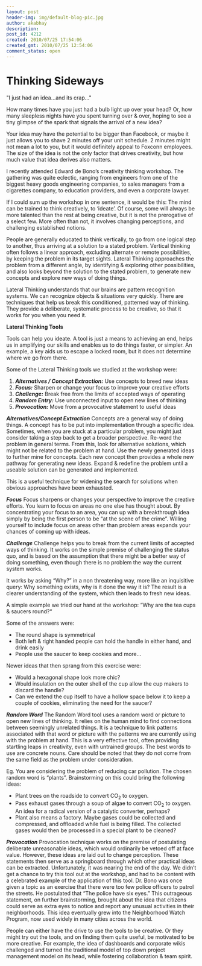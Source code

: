 ```yaml
---
layout: post
header-img: img/default-blog-pic.jpg
author: akabhay
description: 
post_id: 4212
created: 2010/07/25 17:54:06
created_gmt: 2010/07/25 12:54:06
comment_status: open
---
```


# Thinking Sideways

<p>"I just had an idea…and its crap…"</p>
<p>How many times have you just had a bulb light up over your head? Or, how many sleepless nights have you spent turning over &amp; over, hoping to see a tiny glimpse of the spark that signals the arrival of a new idea?</p>
<p>Your idea may have the potential to be bigger than Facebook, or maybe it just allows you to shave 2 minutes off your unit schedule. 2 minutes might not mean a lot to you, but it would definitely appeal to Foxconn employees. The size of the idea is not the only factor that drives creativity, but how much value that idea derives also matters.</p>
<p>I recently attended Edward de Bono’s creativity thinking workshop. The gathering was quite eclectic, ranging from engineers from one of the biggest heavy goods engineering companies, to sales managers from a cigarettes company, to education providers, and even a corporate lawyer.</p>
<p>If I could sum up the workshop in one sentence, it would be this: The mind can be trained to think creatively, to ‘ideate’. Of course, some will always be more talented than the rest at being creative, but it is not the prerogative of a select few. More often than not, it involves changing perceptions, and challenging established notions.</p>
<!--more-->

<p>People are generally educated to think vertically, to go from one logical step to another, thus arriving at a solution to a stated problem. Vertical thinking often follows a linear approach, excluding alternate or remote possibilities, by keeping the problem in its target sights. Lateral Thinking approaches the problem from a different angle, by identifying &amp; exploring other possibilities, and also looks beyond the solution to the stated problem, to generate new concepts and explore new ways of doing things.</p>
<p>Lateral Thinking understands that our brains are pattern recognition systems. We can recognize objects &amp; situations very quickly. There are techniques that help us break this conditioned, patterned way of thinking. They provide a deliberate, systematic process to be creative, so that it works for you when you need it.</p>
<p><strong>Lateral Thinking Tools</strong></p>
<p>Tools can help you ideate. A tool is just a means to achieving an end, helps us in amplifying our skills and enables us to do things faster, or simpler. An example, a key aids us to escape a locked room, but it does not determine where we go from there.</p>
<p>Some of the Lateral Thinking tools we studied at the workshop were:
<ol>
    <li><strong><em>Alternatives / Concept Extraction:</em></strong> Use concepts to breed new ideas</li>
    <li><strong><em>Focus:</em></strong> Sharpen or change your focus to improve your creative efforts</li>
    <li><strong><em>Challenge:</em></strong> Break free from the limits of accepted ways of operating</li>
    <li><strong><em>Random Entry:</em></strong> Use unconnected input to open new lines of thinking</li>
    <li><strong><em>Provocation:</em></strong> Move from a provocative statement to useful ideas</li>
</ol>
<strong><em>Alternatives/Concept Extraction</em></strong>
Concepts are a general way of doing things. A concept has to be put into implementation through a specific idea. Sometimes, when you are stuck at a particular problem, you might just consider taking a step back to get a broader perspective. Re-word the problem in general terms. From this, look for alternative solutions, which might not be related to the problem at hand. Use the newly generated ideas to further mine for concepts. Each new concept then provides a whole new pathway for generating new ideas. Expand &amp; redefine the problem until a useable solution can be generated and implemented.</p>
<p>This is a useful technique for widening the search for solutions when obvious approaches have been exhausted.</p>
<p><strong><em>Focus</em></strong>
Focus sharpens or changes your perspective to improve the creative efforts. You learn to focus on areas no one else has thought about. By concentrating your focus to an area, you can up with a breakthrough idea simply by being the first person to be “at the scene of the crime”. Willing yourself to include focus on areas other than problem areas expands your chances of coming up with ideas.</p>
<p><strong><em>Challenge</em></strong>
Challenge helps you to break from the current limits of accepted ways of thinking. It works on the simple premise of challenging the status quo, and is based on the assumption that there might be a better way of doing something, even though there is no problem the way the current system works.</p>
<p>It works by asking “Why?” in a non threatening way, more like an inquisitive query: Why something exists, why is it done the way it is? The result is a clearer understanding of the system, which then leads to fresh new ideas.</p>
<p>A simple example we tried our hand at the workshop: “Why are the tea cups &amp; saucers round?“</p>
<p>Some of the answers were:
<ul>
    <li>The round shape is symmetrical</li>
    <li>Both left &amp; right handed people can hold the handle in either hand, and drink easily</li>
    <li>People use the saucer to keep cookies and more…</li>
</ul>
Newer ideas that then sprang from this exercise were:
<ul>
    <li>Would a hexagonal shape look more chic?</li>
    <li>Would insulation on the outer shell of the cup allow the cup makers to discard the handle?</li>
    <li>Can we extend the cup itself to have a hollow space below it to keep a couple of cookies,      eliminating the need for the saucer?</li>
</ul>
<strong><em>Random Word</em></strong>
The Random Word tool uses a random word or picture to open new lines of thinking. It relies on the human mind to find connections between seemingly unrelated things. It is a technique to link patterns associated with that word or picture with the patterns we are currently using with the problem at hand. This is a very effective tool, often providing startling leaps in creativity, even with untrained groups. The best words to use are concrete nouns. Care should be noted that they do not come from the same field as the problem under consideration.</p>
<p>Eg. You are considering the problem of reducing car pollution. The chosen random word is “plants”. Brainstorming on this could bring the following ideas:
<ul>
    <li>Plant trees on the roadside to convert CO<sub>2</sub> to      oxygen.</li>
    <li>Pass exhaust gases through a soup of algae to convert CO<sub>2</sub> to oxygen. An idea for a radical version of a catalytic converter,      perhaps?</li>
    <li>Plant also means a factory. Maybe gases could be collected      and compressed, and offloaded while fuel is being filled. The collected      gases would then be processed in a special plant to be cleaned?</li>
</ul>
<strong><em>Provocation</em></strong>
Provocation technique works on the premise of postulating deliberate unreasonable ideas, which would ordinarily be vetoed off at face value. However, these ideas are laid out to change perception. These statements then serve as a springboard through which other practical ideas can be extracted. Unfortunately, it was nearing the end of the day. We didn’t get a chance to try this tool out at the workshop, and had to be content with a celebrated example of the application of this tool. Dr. Bono was once given a topic as an exercise that there were too few police officers to patrol the streets. He postulated that “The police have six eyes.” This outrageous statement, on further brainstorming, brought about the idea that citizens could serve as extra eyes to notice and report any unusual activities in their neighborhoods. This idea eventually grew into the Neighborhood Watch Program, now used widely in many cities across the world.</p>
<p>People can either have the drive to use the tools to be creative. Or they might try out the tools, and on finding them quite useful, be motivated to be more creative. For example, the idea of dashboards and corporate wikis challenged and turned the traditional model of top down project management model on its head, while fostering collaboration &amp; team spirit.</p>